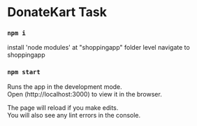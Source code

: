 # DonateKart Task

### `npm i`

install 'node modules' at "shoppingapp" folder level
navigate to shoppingapp

### `npm start`

Runs the app in the development mode.\
Open (http://localhost:3000) to view it in the browser.

The page will reload if you make edits.\
You will also see any lint errors in the console.
